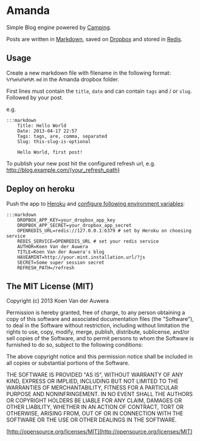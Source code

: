 # Amanda

Simple Blog engine powered by [Camping](http://camping.io).

Posts are written in [Markdown](http://daringfireball.net/projects/markdown/), saved on [Dropbox](https://www.dropbox.com/) and stored in [Redis](http://redis.io).

## Usage

Create a new markdown file with filename in the following format: `%Y%m%d%H%M.md` in the Amanda dropbox folder.

First lines must contain the `title`, `date` and can contain `tags` and / or `slug`. Followed by your post.

e.g.

    :::markdown
        Title: Hello World
        Date: 2013-04-17 22:57
        Tags: tags, are, comma, separated
        Slug: this-slug-is-optional

        Hello World, first post!

To publish your new post hit the configured refresh url, e.g. http://blog.example.com/{your_refresh_path}

## Deploy on heroku

Push the app to [Heroku](http://heroku.com) and [configure following environment variables](https://devcenter.heroku.com/articles/config-vars):

    :::markdown
        DROPBOX_APP_KEY=your_dropbox_app_key
        DROPBOX_APP_SECRET=your_dropbox_app_secret
        OPENREDIS_URL=redis://127.0.0.1:6379 # set by Heroku on choosing service
        REDIS_SERVICE=OPENREDIS_URL # set your redis service
        AUTHOR=Koen Van der Auwera
        TITLE=Koen Van der Auwera's blog
        HAVEAMINT=http://your.mint.installation.url/?js
        SECRET=Some super session secret
        REFRESH_PATH=/refresh

## The MIT License (MIT)
Copyright (c) 2013 Koen Van der Auwera

Permission is hereby granted, free of charge, to any person obtaining a copy of this software and associated documentation files (the "Software"), to deal in the Software without restriction, including without limitation the rights to use, copy, modify, merge, publish, distribute, sublicense, and/or sell copies of the Software, and to permit persons to whom the Software is furnished to do so, subject to the following conditions:

The above copyright notice and this permission notice shall be included in all copies or substantial portions of the Software.

THE SOFTWARE IS PROVIDED "AS IS", WITHOUT WARRANTY OF ANY KIND, EXPRESS OR IMPLIED, INCLUDING BUT NOT LIMITED TO THE WARRANTIES OF MERCHANTABILITY, FITNESS FOR A PARTICULAR PURPOSE AND NONINFRINGEMENT. IN NO EVENT SHALL THE AUTHORS OR COPYRIGHT HOLDERS BE LIABLE FOR ANY CLAIM, DAMAGES OR OTHER LIABILITY, WHETHER IN AN ACTION OF CONTRACT, TORT OR OTHERWISE, ARISING FROM, OUT OF OR IN CONNECTION WITH THE SOFTWARE OR THE USE OR OTHER DEALINGS IN THE SOFTWARE.

[http://opensource.org/licenses/MIT](http://opensource.org/licenses/MIT)